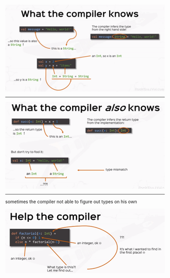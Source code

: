 ![type-inference.png](type-inference.png)

---

![type-inference-1.png](type-inference-1.png)

---

sometimes the compiler not able to figure out types on his own

![type-inference-2.png](type-inference-2.png)